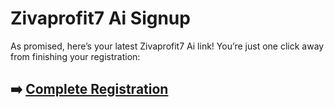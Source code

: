 # Zivaprofit7 Ai Signup

As promised, here’s your latest Zivaprofit7 Ai link! You’re just one click away from finishing your registration:

## ➡️ [Complete Registration](https://tinyurl.com/56u3nnnb)